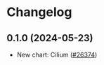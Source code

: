 # Changelog

## 0.1.0 (2024-05-23)

* New chart: Cilium ([#26374](https://github.com/bitnami/charts/pull/26374))
